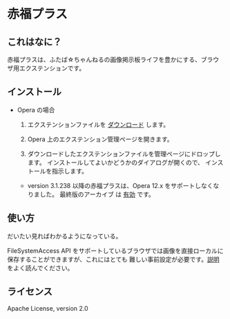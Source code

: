 赤福プラス
==========

## これはなに？

赤福プラスは、ふたば☆ちゃんねるの画像掲示板ライフを豊かにする、ブラウザ用エクステンションです。

## インストール

* Opera の場合

  1. エクステンションファイルを [ダウンロード](https://github.com/akahuku/akahukuplus/raw/master/dist/akahukuplus.nex) します。

  2. Opera 上のエクステンション管理ページを開きます。

  3. ダウンロードしたエクステンションファイルを管理ページにドロップします。
  インストールしてよいかどうかのダイアログが開くので、
  インストールを指示します。

  * version 3.1.238 以降の赤福プラスは、Opera 12.x をサポートしなくなりました。
  最終版のアーカイブ は [有効](https://github.com/akahuku/akahukuplus/blob/master/dist/akahukuplus.oex) です。

## 使い方

だいたい見ればわかるようになっている。

FileSystemAccess API をサポートしているブラウザでは画像を直接ローカルに保存することができますが、これにはとても
難しい事前設定が必要です。[説明](https://appsweets.net/akahukuplus/how-to-save-image-assets.html)をよく読んでください。

## ライセンス

Apache License, version 2.0
